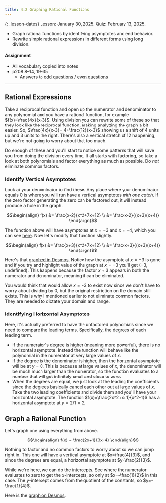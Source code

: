 ```yaml
---
title: 4.2 Graphing Rational Functions
---
```


{: .lesson-dates}
Lesson: January 30, 2025. Quiz: February 13, 2025.

- Graph rational functions by identifying asymptotes and end behavior.
- Rewrite simple rational expressions in different forms using long division.

#### Assignment

- All vocabulary copied into notes
- p208 8–14, 19–35
  - Answers to [odd questions]({{site.baseurl}}/misc/alg2-odd-answers.pdf) / [even questions]({{site.baseurl}}/misc/alg2-even-answers.pdf)

---

## Rational Expressions

Take a reciprocal function and open up the numerator and denominator to any polynomial and you have a rational function, for example $f(x)=\frac{4x}{x-3}$. Using division you can rewrite some of these so that they look like the reciprocal function, making analyzing the graph a bit easier. So, $\frac{4x}{x-3}= 4+\frac{12}{x-3}$ showing us a shift of 4 units up and 3 units to the right. There's also a vertical stretch of 12 happening, but we're not going to worry about that too much.

Do enough of these and you'll start to notice some patterns that will save you from doing the division every time. It all starts with factoring, so take a look at both polynomials and factor everything as much as possible. Do *not* eliminate common factors.

### Identify Vertical Asymptotes

Look at your denominator to find these. Any place where your denominator equals 0 is where you will run have a vertical asymptotes *with one catch*. If the zero factor generating the zero can be factored out, it will instead produce a hole in the graph.

$$\begin{align}
f(x) &= \frac{x-2}{x^2+7x+12} \\
     &= \frac{x-2}{(x+3)(x+4)}
\end{align}$$

The function above will have asymptotes at $x=-3$ and $x=-4$, which you can see [here](https://www.desmos.com/calculator/xlqlz0hhvc). Now let's modify that function slightly.

$$\begin{align}
f(x) &= \frac{x+3}{x^2+7x+12} \\
     &= \frac{x+3}{(x+3)(x+4)}
\end{align}$$

Here's that [graphed in Desmos](https://www.desmos.com/calculator/8m7sebipfz). Notice how the asymptote at $x=-3$ is gone and if you try and highlight value of the graph at $x=-3$ you'll get $(-3,\text{undefined})$. This happens because the factor $x+3$ appears in both the numerator and denominator, meaning it can be eliminated.

You would think that would allow $x=-3$ to exist now since we don't have to worry about dividing by 0, but the original restriction on the domain still exists. This is why I mentioned earlier to not eliminate common factors. They are needed to dictate your domain and range.

### Identifying Horizontal Asymptotes

Here, it's actually preferred to have the unfactored polynomials since we need to compare the leading terms. Specifically, the degrees of each leading term.

- If the numerator's degree is higher (meaning more powerful), there is no horizontal asymptote. Instead the function will behave like the polynomial in the numerator at very large values of $x$.
- If the degree is the denominator is higher, then the horizontal asymptote will be at $y=0$. This is because at large values of $x$, the denominator will be much much larger than the numerator, so the function evaluates to a number that will get infinitely small and close to zero.
- When the degrees are equal, we just look at the leading the coefficients since the degrees basically cancel each other out at large values of $x$. Take the two leading coefficients and divide them and you'll have your horizontal asymptote. The function $f(x)=\frac{2x^2+x+1}{x^2-1}$ has a horizontal asymptote at $y=2/1=2$.

## Graph a Rational Function

Let's graph one using everything from above.

$$\begin{align}
f(x) = \frac{2x+1}{3x-4}
\end{align}$$

Nothing to factor and no common factors to worry about so we can jump right in. This one will have a vertical asymptote at $x=\frac{4}{3}$, and since the degrees are equal, a horizontal asymptote at $y=\frac{2}{3}$.

While we're here, we can do the intercepts. See where the numerator evaluates to zero to get the $x$-intercepts, so only at $x=-\frac{1}{2}$ in this case. The $y$-intercept comes from the quotient of the constants, so $y=-\frac{1}{4}$.

Here is the [graph on Desmos](https://www.desmos.com/calculator/1pw9mpio0s).
